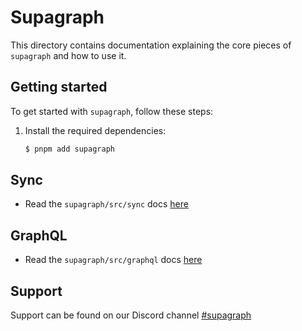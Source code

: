 # Supagraph

This directory contains documentation explaining the core pieces of `supagraph` and how to use it.

## Getting started

To get started with `supagraph`, follow these steps:

1. Install the required dependencies:

   ```bash
   $ pnpm add supagraph
   ```

## Sync

- Read the `supagraph/src/sync` docs [here](./sync/README.md)

## GraphQL

- Read the `supagraph/src/graphql` docs [here](./graphql/README.md)

## Support

Support can be found on our Discord channel [#supagraph](https://discord.gg/ryxy6eA6Dv)
